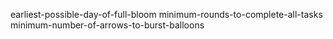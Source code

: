 earliest-possible-day-of-full-bloom
minimum-rounds-to-complete-all-tasks
minimum-number-of-arrows-to-burst-balloons